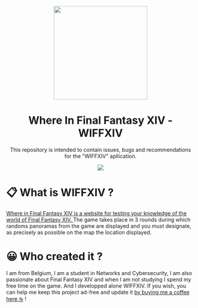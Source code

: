 <p align="center">
  <a href="https:\\example.com">
    <img src="https://user-images.githubusercontent.com/61802710/139016526-f60e8fcb-4785-4d9b-b07f-b4079ea400ba.png" width="250"/>
  </a>
 </p>
<h1 align="center">
  Where In Final Fantasy XIV - WIFFXIV
</h1>
<p align="center">
  This repository is intended to contain issues, bugs and recommendations for the "WIFFXIV" apllication.
</p>

<p align="center">
  <a href="https:\\example.com">
    <img src="https://user-images.githubusercontent.com/61802710/139016455-3463057a-79d7-4fb9-80f9-1a7f0d6813ae.png"/>
  </a>
</p>

# 📋 What is WIFFXIV ?
<a href="https:\\example.com">
Where in Final Fantasy XIV is a website for testing your knowledge of the world of Final Fantasy XIV.
</a>
The game takes place in 3 rounds during which randoms panoramas from the game are displayed and you must designate, as precisely as possible on the map the location displayed.


# 😀 Who created it ?
I am from Belgium, I am a student in Networks and Cybersecurity, I am also passionate about Final Fantasy XIV and when I am not studying I spend my free time on the game.
And I developped alone WIFFXIV.
If you wish, you can help me keep this project ad-free and update it <a href="https://ko-fi.com/samhourai">by buying me a coffee here ☕</a> !
